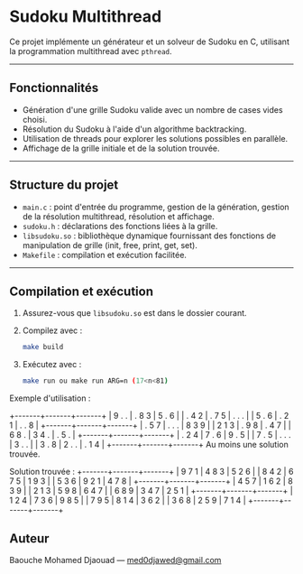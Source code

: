 # Sudoku Multithread

Ce projet implémente un générateur et un solveur de Sudoku en C, utilisant la programmation multithread avec `pthread`.

---

## Fonctionnalités

- Génération d'une grille Sudoku valide avec un nombre de cases vides choisi.
- Résolution du Sudoku à l'aide d'un algorithme backtracking.
- Utilisation de threads pour explorer les solutions possibles en parallèle.
- Affichage de la grille initiale et de la solution trouvée.

---

## Structure du projet

- `main.c` : point d'entrée du programme, gestion de la génération, gestion de la résolution multithread, résolution et affichage.
- `sudoku.h` : déclarations des fonctions liées à la grille.
- `libsudoku.so` : bibliothèque dynamique fournissant des fonctions de manipulation de grille (init, free, print, get, set).
- `Makefile` : compilation et exécution facilitée.

---

## Compilation et exécution

1. Assurez-vous que `libsudoku.so` est dans le dossier courant.

2. Compilez avec :

   ```bash
   make build
   
3. Exécutez avec :

   ```bash
   make run ou make run ARG=n (17<n<81)

Exemple d'utilisation :

+-------+-------+-------+
| 9 . . | . 8 3 | 5 . 6 |
| . 4 2 | . 7 5 | . . . |
| 5 . 6 | . 2 1 | . . 8 |
+-------+-------+-------+
| . 5 7 | . . . | 8 3 9 |
| 2 1 3 | . 9 8 | . 4 7 |
| 6 8 . | 3 4 . | . 5 . |
+-------+-------+-------+
| . 2 4 | 7 . 6 | 9 . 5 |
| 7 . 5 | . . . | 3 . . |
| 3 . 8 | 2 . . | . 1 4 |
+-------+-------+-------+
Au moins une solution trouvée.

Solution trouvée :
+-------+-------+-------+
| 9 7 1 | 4 8 3 | 5 2 6 |
| 8 4 2 | 6 7 5 | 1 9 3 |
| 5 3 6 | 9 2 1 | 4 7 8 |
+-------+-------+-------+
| 4 5 7 | 1 6 2 | 8 3 9 |
| 2 1 3 | 5 9 8 | 6 4 7 |
| 6 8 9 | 3 4 7 | 2 5 1 |
+-------+-------+-------+
| 1 2 4 | 7 3 6 | 9 8 5 |
| 7 9 5 | 8 1 4 | 3 6 2 |
| 3 6 8 | 2 5 9 | 7 1 4 |
+-------+-------+-------+

## Auteur

Baouche Mohamed Djaouad — med0djawed@gmail.com



     
